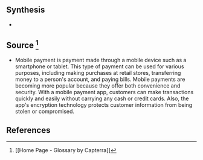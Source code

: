 ## Synthesis
- 
## Source [^1]
- Mobile payment is payment made through a mobile device such as a smartphone or tablet. This type of payment can be used for various purposes, including making purchases at retail stores, transferring money to a person's account, and paying bills. Mobile payments are becoming more popular because they offer both convenience and security. With a mobile payment app, customers can make transactions quickly and easily without carrying any cash or credit cards. Also, the app's encryption technology protects customer information from being stolen or compromised.
## References

[^1]: [[Home Page - Glossary by Capterra]]